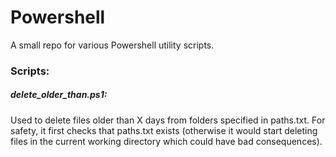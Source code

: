 # Powershell
A small repo for various Powershell utility scripts.

### Scripts:

##### delete_older_than.ps1:
Used to delete files older than X days from folders specified in paths.txt. For safety, it first checks that paths.txt exists (otherwise it would start deleting files in the current working directory which could have bad consequences).
